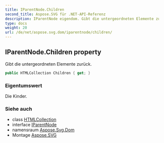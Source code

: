 ```yaml
---
title: IParentNode.Children
second_title: Aspose.SVG für .NET-API-Referenz
description: IParentNode eigendom. Gibt die untergeordneten Elemente zurück.
type: docs
weight: 20
url: /de/net/aspose.svg.dom/iparentnode/children/
---
```

## IParentNode.Children property

Gibt die untergeordneten Elemente zurück.

```csharp
public HTMLCollection Children { get; }
```

### Eigentumswert

Die Kinder.

### Siehe auch

* class [HTMLCollection](../../../aspose.svg.collections/htmlcollection/)
* interface [IParentNode](../)
* namensraum [Aspose.Svg.Dom](../../iparentnode/)
* Montage [Aspose.SVG](../../../)


